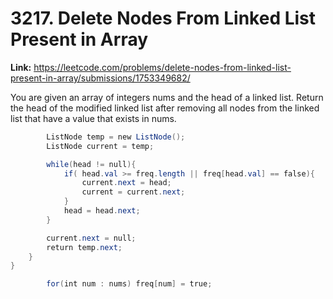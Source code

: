 # 3217. Delete Nodes From Linked List Present in Array

**Link:** https://leetcode.com/problems/delete-nodes-from-linked-list-present-in-array/submissions/1753349682/

You are given an array of integers nums and the head of a linked list. Return the head of the modified linked list after removing all nodes from the linked list that have a value that exists in nums.

```java
        ListNode temp = new ListNode();
        ListNode current = temp;

        while(head != null){
            if( head.val >= freq.length || freq[head.val] == false){
                current.next = head;
                current = current.next;
            }
            head = head.next;
        }

        current.next = null;
        return temp.next;
    }
}

        for(int num : nums) freq[num] = true;
```
